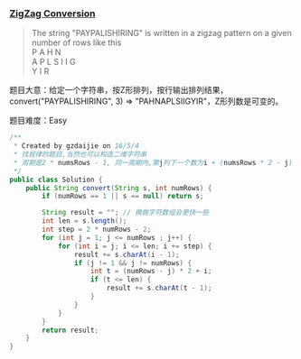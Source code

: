 ### [ZigZag Conversion](https://leetcode.com/problems/zigzag-conversion/)

> The string "PAYPALISHIRING" is written in a zigzag pattern on a given number of rows like this <br/>
> P   A   H   N <br/>
> A P L S I I G <br/>
> Y   I   R

题目大意：给定一个字符串，按Z形排列，按行输出排列结果，convert("PAYPALISHIRING", 3) => "PAHNAPLSIIGYIR"，Z形列数是可变的。

题目难度：Easy

```java
/**
 * Created by gzdaijie on 16/5/4
 * 找规律的题目,当然也可以构造二维字符串
 * 周期是2 * numsRows - 1, 同一周期内,第j列下一个数为i + (numsRows * 2 - j)
 */
public class Solution {
    public String convert(String s, int numRows) {
        if (numRows == 1 || s == null) return s;

        String result = ""; // 换做字符数组会更快一些
        int len = s.length();
        int step = 2 * numRows - 2;
        for (int j = 1; j <= numRows ; j++) {
            for (int i = j; i <= len; i += step) {
                result += s.charAt(i - 1);
                if (j != 1 && j != numRows) {
                    int t = (numRows - j) * 2 + i;
                    if (t <= len) {
                        result += s.charAt(t - 1);
                    }
                }
            }
        }
        return result;
    }
}
```